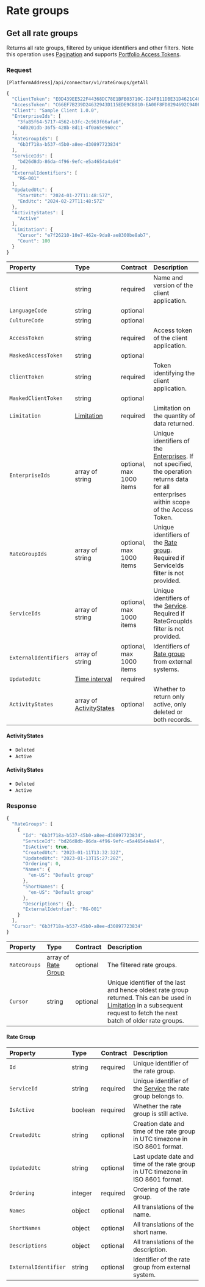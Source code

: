 # Rate groups

## Get all rate groups

Returns all rate groups, filtered by unique identifiers and other filters. Note this operation uses [Pagination](https://mews-systems.gitbook.io/connector-api/guidelines/pagination/) and supports [Portfolio Access Tokens](https://mews-systems.gitbook.io/connector-api/guidelines/multi-property/).

### Request

`[PlatformAddress]/api/connector/v1/rateGroups/getAll`

```javascript
{
  "ClientToken": "E0D439EE522F44368DC78E1BFB03710C-D24FB11DBE31D4621C4817E028D9E1D",
  "AccessToken": "C66EF7B239D24632943D115EDE9CB810-EA00F8FD8294692C940F6B5A8F9453D",
  "Client": "Sample Client 1.0.0",
  "EnterpriseIds": [
    "3fa85f64-5717-4562-b3fc-2c963f66afa6",
    "4d0201db-36f5-428b-8d11-4f0a65e960cc"
  ],
  "RateGroupIds": [
    "6b3f718a-b537-45b0-a8ee-d30897723834"
  ],
  "ServiceIds": [
    "bd26d8db-86da-4f96-9efc-e5a4654a4a94"
  ],
  "ExternalIdentifiers": [
    "RG-001"
  ],
  "UpdatedUtc": {
    "StartUtc": "2024-01-27T11:48:57Z",
    "EndUtc": "2024-02-27T11:48:57Z"
  },
  "ActivityStates": [
    "Active"
  ],
  "Limitation": {
    "Cursor": "e7f26210-10e7-462e-9da8-ae8300be8ab7",
    "Count": 100
  }
}
```

| Property | Type | Contract | Description |
| :-- | :-- | :-- | :-- |
| `Client` | string | required | Name and version of the client application. |
| `LanguageCode` | string | optional |  |
| `CultureCode` | string | optional |  |
| `AccessToken` | string | required | Access token of the client application. |
| `MaskedAccessToken` | string | optional |  |
| `ClientToken` | string | required | Token identifying the client application. |
| `MaskedClientToken` | string | optional |  |
| `Limitation` | [Limitation](../guidelines/pagination.md#limitation) | required | Limitation on the quantity of data returned. |
| `EnterpriseIds` | array of string | optional, max 1000 items | Unique identifiers of the [Enterprises](https://mews-systems.gitbook.io/connector-api/operations/enterprises/#enterprise). If not specified, the operation returns data for all enterprises within scope of the Access Token. |
| `RateGroupIds` | array of string | optional, max 1000 items | Unique identifiers of the [Rate group](https://mews-systems.gitbook.io/connector-api/operations/#rate-group). Required if ServiceIds filter is not provided. |
| `ServiceIds` | array of string | optional, max 1000 items | Unique identifiers of the [Service](https://mews-systems.gitbook.io/connector-api/operations/services/#service). Required if RateGroupIds filter is not provided. |
| `ExternalIdentifiers` | array of string | optional, max 1000 items | Identifiers of [Rate group](https://mews-systems.gitbook.io/connector-api/operations/#rate-group) from external systems. |
| `UpdatedUtc` | [Time interval](_objects.md#time-interval) | required |  |
| `ActivityStates` | array of [ActivityStates](#X-Ref-Name-ActivityStates) | optional | Whether to return only active, only deleted or both records. |

#### ActivityStates

- `Deleted`
- `Active`

#### ActivityStates

- `Deleted`
- `Active`

### Response

```javascript
{
  "RateGroups": [
    {
      "Id": "6b3f718a-b537-45b0-a8ee-d30897723834",
      "ServiceId": "bd26d8db-86da-4f96-9efc-e5a4654a4a94",
      "IsActive": true,
      "CreatedUtc": "2023-01-11T13:32:32Z",
      "UpdatedUtc": "2023-01-13T15:27:28Z",
      "Ordering": 0,
      "Names": {
        "en-US": "Default group"
      },
      "ShortNames": {
        "en-US": "Default group"
      },
      "Descriptions": {},
      "ExternalIdetnfier": "RG-001"
    }
  ],
  "Cursor": "6b3f718a-b537-45b0-a8ee-d30897723834"
}
```

| Property | Type | Contract | Description |
| :-- | :-- | :-- | :-- |
| `RateGroups` | array of [Rate Group](#RateGroup) | optional | The filtered rate groups. |
| `Cursor` | string | optional | Unique identifier of the last and hence oldest rate group returned. This can be used in [Limitation](https://mews-systems.gitbook.io/connector-api/guidelines/pagination/#limitation) in a subsequent request to fetch the next batch of older rate groups. |

#### Rate Group

| Property | Type | Contract | Description |
| :-- | :-- | :-- | :-- |
| `Id` | string | required | Unique identifier of the rate group. |
| `ServiceId` | string | required | Unique identifier of the [Service](https://mews-systems.gitbook.io/connector-api/operations/services/#service) the rate group belongs to. |
| `IsActive` | boolean | required | Whether the rate group is still active. |
| `CreatedUtc` | string | optional | Creation date and time of the rate group in UTC timezone in ISO 8601 format. |
| `UpdatedUtc` | string | optional | Last update date and time of the rate group in UTC timezone in ISO 8601 format. |
| `Ordering` | integer | required | Ordering of the rate group. |
| `Names` | object | optional | All translations of the name. |
| `ShortNames` | object | optional | All translations of the short name. |
| `Descriptions` | object | optional | All translations of the description. |
| `ExternalIdentifier` | string | optional | Identifier of the rate group from external system. |

